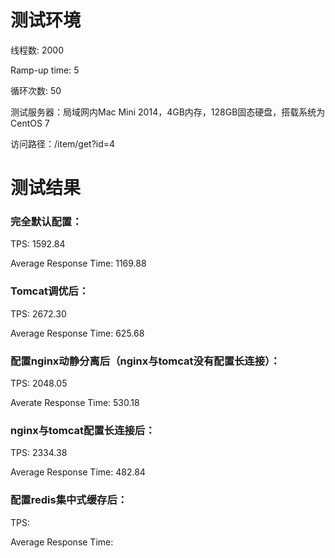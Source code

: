 # 测试环境
线程数: 2000

Ramp-up time: 5

循环次数: 50

测试服务器：局域网内Mac Mini 2014，4GB内存，128GB固态硬盘，搭载系统为CentOS 7

访问路径：/item/get?id=4
# 测试结果

### 完全默认配置：
TPS: 1592.84

Average Response Time: 1169.88
### Tomcat调优后：
TPS: 2672.30

Average Response Time: 625.68
### 配置nginx动静分离后（nginx与tomcat没有配置长连接）：
TPS: 2048.05

Averate Response Time: 530.18 
### nginx与tomcat配置长连接后：
TPS: 2334.38

Average Response Time: 482.84
### 配置redis集中式缓存后：
TPS: 

Average Response Time: 